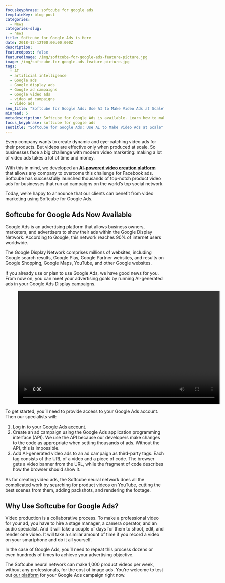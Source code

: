```yaml
---
focuskeyphrase: softcube for google ads
templateKey: blog-post
categories:
  - News
categories-slug:
  - news
title: Softcube for Google Ads is Here
date: 2018-12-12T00:00:00.000Z
description:
featuredpost: false
featuredimage: /img/softcube-for-google-ads-feature-picture.jpg
image: /img/softcube-for-google-ads-feature-picture.jpg
tags:
  - AI
  - artificial intelligence
  - Google ads
  - Google display ads
  - Google ad campaigns
  - Google video ads
  - video ad campaigns
  - video ads
seo_title: "Softcube for Google Ads: Use AI to Make Video Ads at Scale"
minread: 5
metadescription: Softcube for Google Ads is available. Learn how to make your ad campaigns eye-catching and dynamic using AI-generated video ads.
focus_keyphrase: softcube for google ads
seotitle: "Softcube for Google Ads: Use AI to Make Video Ads at Scale"
---
```

<!--StartFragment-->

Every company wants to create dynamic and eye-catching video ads for their products. But videos are effective only when produced at scale. So businesses face a big challenge with modern video marketing: making a lot of video ads takes a lot of time and money.

With this in mind, we developed an **[AI-powered video creation platform](https://softcube.com)** that allows any company to overcome this challenge for Facebook ads. Softcube has successfully launched thousands of top-notch product video ads for businesses that run ad campaigns on the world’s top social network.

Today, we’re happy to announce that our clients can benefit from video marketing using Softcube for Google Ads.

## Softcube for Google Ads Now Available

Google Ads is an advertising platform that allows business owners, marketers, and advertisers to show their ads within the Google Display Network. According to Google, this network reaches 90% of internet users worldwide.

The Google Display Network comprises millions of websites, including Google search results, Google Play, Google Partner websites, and results on Google Shopping, Google Maps, YouTube, and other Google websites.

If you already use or plan to use Google Ads, we have good news for you. From now on, you can meet your advertising goals by running AI-generated ads in your Google Ads Display campaigns.

<figure class="wp-block-video aligncenter"><video controls autoplay="autoplay" loop="loop" width="640" height="360"src="https://video.softcube.com/media/c9952f713294250659d63a3e6b1e4457.mp4"></video></figure>

To get started, you’ll need to provide access to your Google Ads account. Then our specialists will:

1. Log in to your [Google Ads account](https://accounts.google.com/).
2. Create an ad campaign using the Google Ads application programming interface (API). We use the API because our developers make changes to the code as appropriate when setting thousands of ads. Without the API, this is impossible.
3. Add AI-generated video ads to an ad campaign as third-party tags. Each tag consists of the URL of a video and a piece of code. The browser gets a video banner from the URL, while the fragment of code describes how the browser should show it.

As for creating video ads, the Softcube neural network does all the complicated work by searching for product videos on YouTube, cutting the best scenes from them, adding packshots, and rendering the footage.

## Why Use Softcube for Google Ads?

Video production is a collaborative process. To make a professional video for your ad, you have to hire a stage manager, a camera operator, and an audio specialist. And it will take a couple of days for them to shoot, edit, and render one video. It will take a similar amount of time if you record a video on your smartphone and do it all yourself.

In the case of Google Ads, you’ll need to repeat this process dozens or even hundreds of times to achieve your advertising objective.

The Softcube neural network can make 1,000 product videos per week, without any professionals, for the cost of image ads. You’re welcome to test out [our platform](https://softcube.com) for your Google Ads campaign right now.
